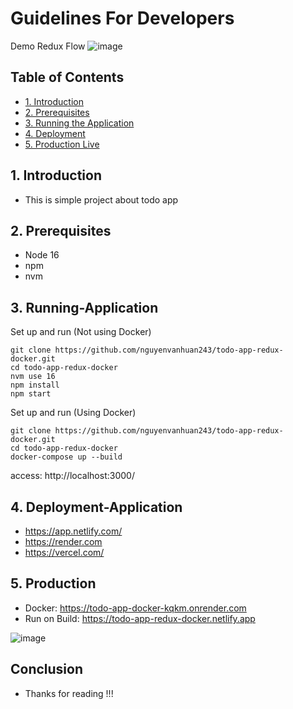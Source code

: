 # Guidelines For Developers

Demo Redux Flow
![image](https://github.com/nguyenvanhuan243/todo-app-redux-docker/assets/13021427/b6c5f815-cfa4-4a09-9701-9f060bb638ae)


## Table of Contents
- [1. Introduction](#1-Introduction)
- [2. Prerequisites](#2-Prerequisites)
- [3. Running the Application](#3-Running-Application)
- [4. Deployment](#4-Deployment-Application)
- [5. Production Live](#5-Production)

## 1. Introduction
- This is simple project about todo app

## 2. Prerequisites
- Node 16
- npm
- nvm

## 3. Running-Application
Set up and run (Not using Docker)
```code
git clone https://github.com/nguyenvanhuan243/todo-app-redux-docker.git
cd todo-app-redux-docker
nvm use 16
npm install
npm start
```

Set up and run (Using Docker)
```code
git clone https://github.com/nguyenvanhuan243/todo-app-redux-docker.git
cd todo-app-redux-docker
docker-compose up --build
```

access: http://localhost:3000/

## 4. Deployment-Application
- https://app.netlify.com/
- https://render.com
- https://vercel.com/


## 5. Production
- Docker: https://todo-app-docker-kqkm.onrender.com
- Run on Build: https://todo-app-redux-docker.netlify.app

![image](https://github.com/nguyenvanhuan243/todo-app-redux-docker/assets/13021427/1c5924ca-1193-4452-a9de-830fcb701a9d)


## Conclusion
- Thanks for reading !!!
